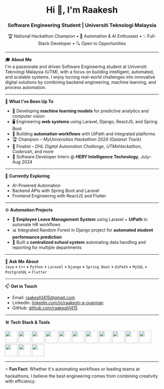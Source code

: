 <h1 align="center">Hi 👋, I'm Raakesh</h1>
<h3 align="center">Software Engineering Student | Universiti Teknologi Malaysia</h3>

<p align="center">
🏆 National Hackathon Champion • 🤖 Automation & AI Enthusiast • 💡 Full-Stack Developer • 🔍 Open to Opportunities  
</p>

---

🎓 **About Me**  
I'm a passionate and driven Software Engineering student at Universiti Teknologi Malaysia (UTM), with a focus on building intelligent, automated, and scalable systems. I enjoy turning real-world challenges into innovative digital solutions by combining backend engineering, machine learning, and process automation.

---

💼 **What I’ve Been Up To**  
- 🧠 Developing **machine learning models** for predictive analytics and computer vision  
- 🖥️ Engineering **web systems** using Laravel, Django, ReactJS, and Spring Boot  
- 🤖 Building **automation workflows** with UiPath and integrated platforms  
- 🏆 Champion – *MyUniversities Hackathon 2024 (Gaianet Track)*  
- 🥈 Finalist – *DHL Digital Automation Challenge*, *UTMxHackathon*, *Coderush*, and more  
- 💼 Software Developer Intern @ **HERY Intelligence Technology**, July–Aug 2024  

---

📌 **Currently Exploring**  
- AI-Powered Automation  
- Backend APIs with Spring Boot and Laravel  
- Frontend Engineering with ReactJS and Flutter  

---

⚙️ **Automation Projects**  
- 🧾 **Employee Leave Management System** using Laravel + **UiPath** to automate HR workflows  
- 📊 Integrated Random Forest in Django project for **automated student performance prediction**  
- 📂 Built a **centralized school system** automating data handling and reporting for multiple departments  

---

💬 **Ask Me About**  
`Java` • `C++` • `Python` • `Laravel` • `Django` • `Spring Boot` • `UiPath` • `MySQL` • `PostgreSQL` • `Flutter`

---

📫 **Get in Touch**  
- Email: [raakesh1415@gmail.com](mailto:raakesh1415@gmail.com)  
- LinkedIn: [linkedin.com/in/raakesh-a-ovannan](https://www.linkedin.com/in/raakesh-a-ovannan-b88686255)  
- GitHub: [github.com/raakesh1415](https://github.com/raakesh1415)

---

🛠 **Tech Stack & Tools**

<p align="left">
  <img src="https://cdn.jsdelivr.net/gh/devicons/devicon/icons/java/java-original.svg" width="40" height="40"/>
  <img src="https://cdn.jsdelivr.net/gh/devicons/devicon/icons/python/python-original.svg" width="40" height="40"/>
  <img src="https://cdn.jsdelivr.net/gh/devicons/devicon/icons/cplusplus/cplusplus-original.svg" width="40" height="40"/>
  <img src="https://cdn.jsdelivr.net/gh/devicons/devicon/icons/php/php-original.svg" width="40" height="40"/>
  <img src="https://cdn.jsdelivr.net/gh/devicons/devicon/icons/javascript/javascript-original.svg" width="40" height="40"/>
  <img src="https://cdn.jsdelivr.net/gh/devicons/devicon/icons/html5/html5-original.svg" width="40" height="40"/>
  <img src="https://cdn.jsdelivr.net/gh/devicons/devicon/icons/css3/css3-original.svg" width="40" height="40"/>
  <img src="https://cdn.jsdelivr.net/gh/devicons/devicon/icons/mysql/mysql-original.svg" width="40" height="40"/>
<!--   <img src="https://cdn.jsdelivr.net/gh/devicons/devicon/icons/laravel/laravel-plain.svg" width="40" height="40"/> -->
  <img src="https://cdn.jsdelivr.net/gh/devicons/devicon/icons/django/django-plain.svg" width="40" height="40"/>
  <img src="https://cdn.jsdelivr.net/gh/devicons/devicon/icons/react/react-original.svg" width="40" height="40"/>
  <img src="https://cdn.jsdelivr.net/gh/devicons/devicon/icons/postgresql/postgresql-original.svg" width="40" height="40"/>
  <img src="https://cdn.jsdelivr.net/gh/devicons/devicon/icons/figma/figma-original.svg" width="40" height="40"/>
  <img src="https://cdn.jsdelivr.net/gh/devicons/devicon/icons/linux/linux-original.svg" width="40" height="40"/>
  <img src="https://cdn.jsdelivr.net/gh/devicons/devicon/icons/flutter/flutter-original.svg" width="40" height="40"/>
<!--   <img src="https://upload.wikimedia.org/wikipedia/commons/6/62/UiPath_Logo.png" alt="UiPath" width="40" height="40"/> -->
</p>

---

⭐ **Fun Fact:** Whether it's automating workflows or leading teams at hackathons, I believe the best engineering comes from combining creativity with efficiency.
